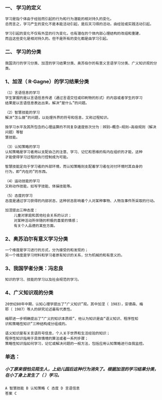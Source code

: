 ### 一、 学习的定义
    学习是指个体由于经验而引起的行为和行为潜能的相对持久的变化。
    总而言之，学习产生的变化不是本能活动引起，是后天习得的活动，由经验或实践活动引起。
    
    学习引起的变化不仅有外显的行为变化，也有潜在的个体内部心理结构的改组和重建，
    而且这些变化是相对持久的。但不是所有的变化都是由学习引起。

### 二、 学习的分类
    我国流行的学习分类、加涅的学习结果分类、奥苏伯尔的有意义言语学习分类、广义知识观的分类。
    
### 1、加涅（ R·Gagne）的学习结果分类
    （1）言语信息的学习
    学生掌握的是以言语信息传递（通过言语交往或印刷物的形式）的内容或者学生的学习
    结果是以言语信息表达出来。解决“是什么”的问题。
    
    （2）智慧技能的学习
    解决“怎么做”的问题，以处理外界的符号和信息，又称过程知识。
    
    按学习水平及其所包含的心理运算的不同复杂速度依次分为：辨别—概念—规则—高级规则（解决问题）等智
    慧技能。
    
    （3）认知策略的学习
    认知策略是学习者用以支配自己的注意、学习、记忆和思维的有内在组织的才能，这种
    才能使得学习过程的执行控制成为可能。
    
    智慧技能定向于学习者的外部环境，而认知策略则支配着学习者在对付环境时其自身的
    行为，即“内在的”的东西。
    
    （4）运动技能的学习
    又称动作技能，如写字技能、体操技能等。
    
    （5）态度的学习
    态度是通过学习获得的内部状态，这种状态影响着个人对某种事物、人物及事件所采取的行动。
    
    加涅提出三种态度：
        儿童对家庭和其他社会关系的认识；
        对某种活动所伴随的积极的喜爱的情感；
        有关个人品德的某些方面。

### 2、奥苏泊尔有意义学习分类

    一个维度是学习进行的方式，分为接受的和发现的；
    另一个维度是学习材料和学习者原有知识的关系，分为机械的和有意义的。

### 3、我国学者分类：冯忠良
    知识的学习、技能的学习以及社会规范的学习。
    
### 4、广义知识观的分类
    20世纪80年中期，认知心理学提出了“广义知识”观。其中加涅（ 1983），安德森、梅
    耶（ 1987）等人的研究论述最有代表性。
    
    梅耶进一步明确提出了“广义的知识本质观”，他认为知识是由“语义知识、程序性知
    识和策略性知识”三种结构成分组成的。
    
    语义知识是有关言语符号信息，个人关于世界和生活经验的知识；
    程序性知识指用于具体情境的算法或者一系列步骤；
    策略性知识指如何学习，记忆或解决问题的一般方法，包括应用认知策略进行自我监控。

### 单选：
##### 小丁原来很怕见陌生人，上幼儿园后这种行为消失了。根据加涅的学习结果分类，在小丁身上发生了（ ）学习。
    A 智慧技能 B 认知策略 C 态度 D 言语信息
    答案 C